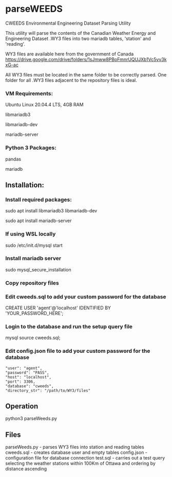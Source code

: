 # parseWEEDS
CWEEDS Environmental Engineering Dataset Parsing Utility

This utility will parse the contents of the Canadian Weather Energy and Engineering Dataset .WY3 files into two mariadb tables, 'station' and 'reading'. 

WY3 files are available here from the government of Canada https://drive.google.com/drive/folders/1sJmww8PBoFmnrUQUJXb1Vc5vv3kxG-ac

All WY3 files must be located in the same folder to be correctly parsed. One folder for all .WY3 files adjacent to the repository files is ideal.

### VM Requirements:
Ubuntu Linux 20.04.4 LTS, 4GB RAM

libmariadb3

libmariadb-dev

mariadb-server

### Python 3 Packages:
pandas

mariadb

## Installation:

### Install required packages:
sudo apt install libmariadb3 libmariadb-dev

sudo apt install mariadb-server

### If using WSL locally
sudo /etc/init.d/mysql start

### Install mariadb server
sudo mysql_secure_installation

### Copy repository files

### Edit cweeds.sql to add your custom password for the database

CREATE USER 'agent'@'localhost' IDENTIFIED BY 'YOUR_PASSWORD_HERE';

### Login to the database and run the setup query file
mysql
source cweeds.sql;

### Edit config.json file to add your custom password for the database 

    "user": "agent",
    "password": "PASS",
    "host": "localhost",
    "port": 3306,
    "database": "cweeds",
    "directory_str": "/path/to/WY3/files"

## Operation
python3 parseWeeds.py

## Files
parseWeeds.py - parses WY3 files into station and reading tables
cweeds.sql - creates database user and empty tables
config.json - configuration file for database connection
test.sql - carries out a test query selecting the weather stations within 100Km of Ottawa and ordering by distance ascending
